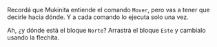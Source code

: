 Recordá que Mukinita entiende el comando `Mover`, pero vas a tener que decirle hacia dónde. Y a cada comando lo ejecuta solo una vez. 

Ah, ¿y dónde está el bloque `Norte`? Arrastrá el bloque `Este` y cambialo usando la flechita. 